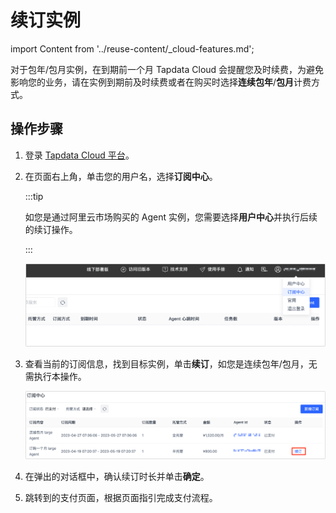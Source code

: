 # 续订实例

import Content from '../reuse-content/_cloud-features.md';

<Content />

对于包年/包月实例，在到期前一个月 Tapdata Cloud 会提醒您及时续费，为避免影响您的业务，请在实例到期前及时续费或者在购买时选择**连续包年**/**包月**计费方式。



## 操作步骤

1. 登录 [Tapdata Cloud 平台](https://cloud.tapdata.net/console/v3/)。

2. 在页面右上角，单击您的用户名，选择**订阅中心**。

   :::tip

   如您是通过阿里云市场购买的 Agent 实例，您需要选择**用户中心**并执行后续的续订操作。

   :::

   ![用户中心](../images/user_center.png)

3. 查看当前的订阅信息，找到目标实例，单击**续订**，如您是连续包年/包月，无需执行本操作。

   ![续订实例](../images/renew_subscribe.png)

4. 在弹出的对话框中，确认续订时长并单击**确定**。

5. 跳转到的支付页面，根据页面指引完成支付流程。

